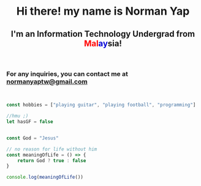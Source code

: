 <h1 align="center">Hi there! my name is Norman Yap</h1>
<h2 align="center" >I'm an Information Technology Undergrad from <span style="color:red">Mal</span><span style="color:#0000d8">ay</span>sia!</h2>
<br>

### For any inquiries, you can contact me at [normanyaptw@gmail.com](normanyaptw@gmail.com)



```js


const hobbies = ["playing guitar", "playing football", "programming"]

//hmu ;)
let hasGF = false


const God = "Jesus"

// no reason for life without him
const meaningOfLife = () => {
    return God ? true : false
}

console.log(meaningOfLife())
```
